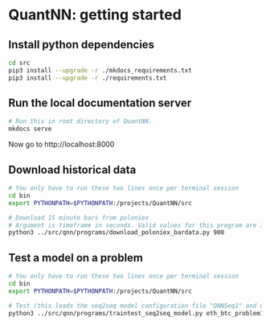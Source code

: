 # QuantNN: getting started

## Install python dependencies
```sh
cd src
pip3 install --upgrade -r ./mkdocs_requirements.txt
pip3 install --upgrade -r ./requirements.txt
```

## Run the local documentation server
```sh
# Run this in root directory of QuantNN.
mkdocs serve
```
Now go to http://localhost:8000

## Download historical data
```sh
# You only have to run these two lines once per terminal session
cd bin
export PYTHONPATH=$PYTHONPATH:/projects/QuantNN/src

# Download 15 minute bars from poloniex
# Argument is timeframe in seconds. Valid values for this program are 300, 900, 1800, 7200, 14400, and 86400.
python3 ../src/qnn/programs/download_poloniex_bardata.py 900
```

## Test a model on a problem
```sh
# You only have to run these two lines once per terminal session
cd bin
export PYTHONPATH=$PYTHONPATH:/projects/QuantNN/src

# Test (this loads the seq2seq model configuration file "QNNSeq1" and uses it on problem file "eth_btc_problem1")
python3 ../src/qnn/programs/traintest_seq2seq_model.py eth_btc_problem1 QNNSeq1
```
